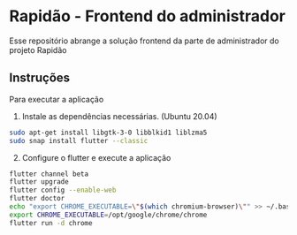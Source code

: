 # Rapidão - Frontend do administrador

Esse repositório abrange a solução frontend da parte de administrador do projeto Rapidão 

## Instruções

Para executar a aplicação
1. Instale as dependências necessárias. (Ubuntu 20.04)
```bash
sudo apt-get install libgtk-3-0 libblkid1 liblzma5
sudo snap install flutter --classic
```

2. Configure o flutter e execute a aplicação
```bash
flutter channel beta
flutter upgrade
flutter config --enable-web
flutter doctor
echo "export CHROME_EXECUTABLE=\"$(which chromium-browser)\"" >> ~/.bashrc
export CHROME_EXECUTABLE=/opt/google/chrome/chrome
flutter run -d chrome
```
